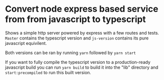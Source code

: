 # Convert node express based service from from javascript to typescript

Shows a simple http server powered by express with a few routes and tests. `Master` contains the typescript version and `js-version` contains its pure javascript equivilent.

Both versions can be ran by running `yarn` followed by `yarn start`

If you want to fully compile the typescript version to a production-ready javascript build you can run `yarn build` to build it into the "lib" directory and `start:precompiled` to run this built version.
